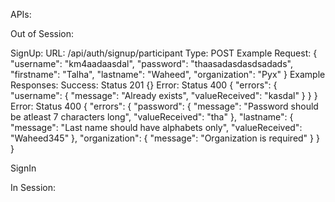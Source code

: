 APIs:

Out of Session:

SignUp:
URL: /api/auth/signup/participant
Type: POST
Example Request:
{
    "username": "km4aadaasdal",
    "password": "thaasadasdasdsadads",
    "firstname": "Talha",
    "lastname": "Waheed",
    "organization": "Pyx"
} 
Example Responses:
Success:
Status 201
{}
Error:
Status 400
{
    "errors": {
        "username": {
            "message": "Already exists",
            "valueReceived": "kasdal"
        }
    }
}
Error:
Status 400
{
    "errors": {
        "password": {
            "message": "Password should be atleast 7 characters long",
            "valueReceived": "tha"
        },
        "lastname": {
            "message": "Last name should have alphabets only",
            "valueReceived": "Waheed345"
        },
        "organization": {
            "message": "Organization is required"
        }
    }
}


SignIn

In Session:
